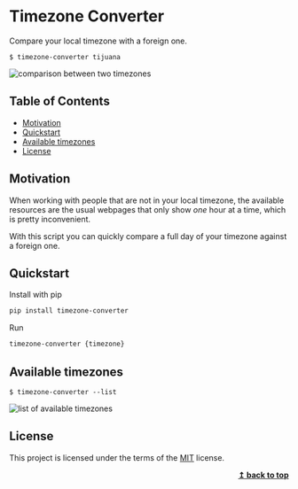 # Timezone Converter

Compare your local timezone with a foreign one.

`$ timezone-converter tijuana`

![comparison between two timezones](https://git.io/JJKG6)

## Table of Contents

- [Motivation](#motivation)
- [Quickstart](#quickstart)
- [Available timezones](#available-timezones)
- [License](#license)

## Motivation

When working with people that are not in your local timezone, the available
resources are the usual webpages that only show _one_ hour at a time, which
is pretty inconvenient.

With this script you can quickly compare a full day of your timezone against
a foreign one.

## Quickstart

Install with pip

```bash
pip install timezone-converter
```

Run

```bash
timezone-converter {timezone}
```

## Available timezones

`$ timezone-converter --list`

![list of available timezones](https://git.io/JJKGo)

## License

This project is licensed under the terms of the
[MIT](https://choosealicense.com/licenses/mit/) license.

<div align="right">
  <b><a href="#timezone-converter">↥ back to top</a></b>
</div>
